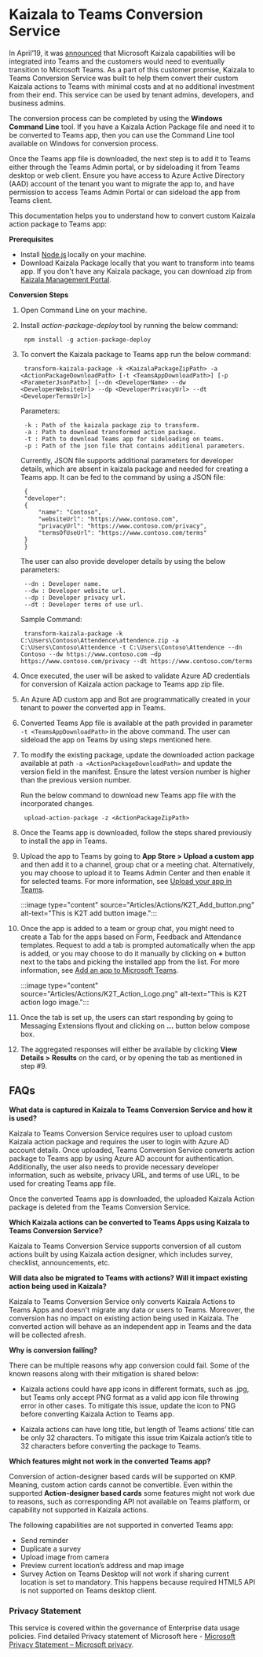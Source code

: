 # Kaizala to Teams Conversion Service

In April’19, it was [announced](https://techcommunity.microsoft.com/t5/microsoft-kaizala-blog/microsoft-kaizala-rolls-out-to-office-365-customers-globally-and/ba-p/394298) that Microsoft Kaizala capabilities will be integrated into Teams and the customers would need to eventually transition to Microsoft Teams. As a part of this customer promise, Kaizala to Teams Conversion Service was built to help them convert their custom Kaizala actions to Teams with minimal costs and at no additional investment from their end. This service can be used by tenant admins, developers, and business admins.

The conversion process can be completed by using the **Windows Command Line** tool. If you have a Kaizala Action Package file and need it to be converted to Teams app, then you can use the Command Line tool available on Windows for conversion process.  

Once the Teams app file is downloaded, the next step is to add it to Teams either through the Teams Admin portal, or by sideloading it from Teams desktop or web client. Ensure you have access to Azure Active Directory (AAD) account of the tenant you want to migrate the app to, and have permission to access Teams Admin Portal or can sideload the app from Teams client. 

This documentation helps you to understand how to convert custom Kaizala action package to Teams app:


**Prerequisites**

- Install [Node.js](https://nodejs.org/en/download/) locally on your machine. 
- Download Kaizala Package locally that you want to transform into teams app. If you don't have any Kaizala package, you can download zip from [Kaizala Management Portal](https://manage.kaiza.la/MiniApps/MiniApps).

**Conversion Steps**

1. Open Command Line on your machine.
2. Install *action-package-deploy* tool by running the below command: 
	
		npm install -g action-package-deploy 

3. To convert the Kaizala package to Teams app run the below command: 

		transform-kaizala-package -k <KaizalaPackageZipPath> -a <ActionPackageDownloadPath> [-t <TeamsAppDownloadPath>] [-p <ParameterJsonPath>] [--dn <DeveloperName> --dw <DeveloperWebsiteUrl> --dp <DeveloperPrivacyUrl> --dt <DeveloperTermsUrl>] 

	Parameters: 

		-k : Path of the kaizala package zip to transform. 
		-a : Path to download transformed action package. 
		-t : Path to download Teams app for sideloading on teams. 
		-p : Path of the json file that contains additional parameters. 

	Currently, JSON file supports additional parameters for developer details, which are absent in kaizala package and needed for creating a Teams app. It can be fed to the command by using a JSON file: 

		{​  ​  
		"developer":  
		{   ​  ​ 
			"name": "Contoso", 
			"websiteUrl": "https://www.contoso.com", 
			"privacyUrl": "https://www.contoso.com/privacy", 
			"termsOfUseUrl": "https://www.contoso.com/terms" 
		} 
		}​ 

	The user can also provide developer details by using the below parameters: 

		--dn : Developer name. 
		--dw : Developer website url. 
		--dp : Developer privacy url. 
		--dt : Developer terms of use url. 

	Sample Command: 

		transform-kaizala-package -k C:\Users\Contoso\Attendence\attendence.zip -a C:\Users\Contoso\Attendence -t C:\Users\Contoso\Attendence --dn Contoso --dw https://www.contoso.com –dp https://www.contoso.com/privacy --dt https://www.contoso.com/terms 

5. Once executed, the user will be asked to validate Azure AD credentials for conversion of Kaizala action package to Teams app zip file.  
5. An Azure AD custom app and Bot are programmatically created in your tenant to power the converted app in Teams. 
6. Converted Teams App file is available at the path provided in parameter `-t <TeamsAppDownloadPath>` in the above command. The user can sideload the app on Teams by using steps mentioned here. 
7. To modify the existing package, update the downloaded action package available at path `-a <ActionPackageDownloadPath>` and update the version field in the manifest. Ensure the latest version number is higher than the previous version number. 

    Run the below command to download new Teams app file with the incorporated changes. 
	
		upload-action-package -z <ActionPackageZipPath> 

8. Once the Teams app is downloaded, follow the steps shared previously to install the app in Teams. 

9. Upload the app to Teams by going to **App Store > Upload a custom app** and then add it to a channel, group chat or a meeting chat. Alternatively, you may choose to upload it to Teams Admin Center and then enable it for selected teams. For more information, see [Upload your app in Teams](/microsoftteams/platform/concepts/deploy-and-publish/apps-upload).
	
	:::image type="content" source="Articles/Actions/K2T_Add_button.png" alt-text="This is K2T add button image.":::
	
10. Once the app is added to a team or group chat, you might need to create a Tab for the apps based on Form, Feedback and Attendance templates. Request to add a tab is prompted automatically when the app is added, or you may choose to do it manually by clicking on **+** button next to the tabs and picking the installed app from the list. For more information, see [Add an app to Microsoft Teams](https://support.microsoft.com/office/add-an-app-to-microsoft-teams-b2217706-f7ed-4e64-8e96-c413afd02f77).

	:::image type="content" source="Articles/Actions/K2T_Action_Logo.png" alt-text="This is K2T action logo image.":::

11. Once the tab is set up, the users can start responding by going to Messaging Extensions flyout and clicking on **…** button below compose box. 
12. The aggregated responses will either be available by clicking **View Details > Results** on the card, or by opening the tab as mentioned in step #9.

## FAQs

**What data is captured in Kaizala to Teams Conversion Service and how it is used?**

Kaizala to Teams Conversion Service requires user to upload custom Kaizala action package and requires the user to login with Azure AD account details. Once uploaded, Teams Conversion Service converts action package to Teams app by using Azure AD account for authentication. 
Additionally, the user also needs to provide necessary developer information, such as website, privacy URL, and terms of use URL, to be used for creating Teams app file.  

Once the converted Teams app is downloaded, the uploaded Kaizala Action package is deleted from the Teams Conversion Service.  

**Which Kaizala actions can be converted to Teams Apps using Kaizala to Teams Conversion Service?**

Kaizala to Teams Conversion Service supports conversion of all custom actions built by using Kaizala action designer, which includes survey, checklist, announcements, etc. 

**Will data also be migrated to Teams with actions?  Will it impact existing action being used in Kaizala?**

Kaizala to Teams Conversion Service only converts Kaizala Actions to Teams Apps and doesn't migrate any data or users to Teams. Moreover, the conversion has no impact on existing action being used in Kaizala. The converted action will behave as an independent app in Teams and the data will be collected afresh. 

**Why is conversion failing?**

There can be multiple reasons why app conversion could fail. Some of the known reasons along with their mitigation is shared below: 

- Kaizala actions could have app icons in different formats, such as .jpg, but Teams only accept PNG format as a valid app icon file throwing error in other cases. To mitigate this issue, update the icon to PNG before converting Kaizala Action to Teams app. 

- Kaizala actions can have long title, but length of Teams actions’ title can be only 32 characters. To mitigate this issue trim Kaizala action’s title to 32 characters before converting the package to Teams. 

**Which features might not work in the converted Teams app?** 

Conversion of action-designer based cards will be supported on KMP. Meaning, custom action cards cannot be convertible. Even within the supported **Action-designer based cards** some features might not work due to reasons, such as corresponding API not available on Teams platform, or capability not supported in Kaizala actions. 

The following capabilities are not supported in converted Teams app: 

- Send reminder 
- Duplicate a survey 
- Upload image from camera 
- Preview current location’s address and map image 
- Survey Action on Teams Desktop will not work if sharing current location is set to mandatory. This happens because required HTML5 API is not supported on Teams desktop client. 

### Privacy Statement  

This service is covered within the governance of Enterprise data usage policies. Find detailed Privacy statement of Microsoft here - [Microsoft Privacy Statement – Microsoft privacy](https://privacy.microsoft.com/privacystatement). 
